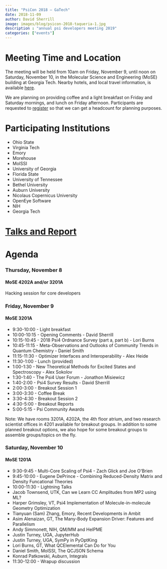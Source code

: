 ```yaml
---
title: "PsiCon 2018 — GaTech"
date: 2018-11-09
author: David Sherrill
image: images/blog/psicon-2018-taqueria-1.jpg
description : "annual psi developers meeting 2019"
categories: ["events"]
---
```


# Meeting Time and Location

The meeting will be held from 10am on Friday, November 9, until noon on
Saturday, November 10, in the Molecular Science and Engineering (MoSE)
building at Georgia Tech. Nearby hotels, and local travel information, is
available [here](http://vergil.chemistry.gatech.edu/directions.html).

We are planning on providing coffee and a light breakfast on Friday and
Saturday mornings, and lunch on Friday afternoon. Participants are
requested to
[register](http://vergil.chemistry.gatech.edu/cgi-bin/psi-registration.py)
so that we can get a headcount for planning purposes.

# Participating Institutions

* Ohio State
* Virginia Tech
* Emory
* Morehouse
* MolSSI
* University of Georgia
* Florida State
* University of Tennessee
* Bethel University
* Auburn University
* Nicolaus Copernicus University
* OpenEye Software
* NIH
* Georgia Tech

# [Talks and Report](https://github.com/psi4/psicon2018)

# Agenda

### Thursday, November 8
#### MoSE 4202A and/or 3201A

Hacking session for core developers

### Friday, November 9
#### MoSE 3201A

* 9:30-10:00 - Light breakfast
* 10:00-10:15 - Opening Comments - David Sherrill
* 10:15-10:45 - 2018 Psi4 Ordnance Survey (part a, part b) - Lori Burns
* 10:45-11:15 - Meta-Observations and Outlooks of Community Trends in Quantum Chemistry - Daniel Smith
* 11:15-11:30 - Optimizer Interfaces and Interoperability - Alex Heide
* 11:30-1:00 - Lunch (provided)
* 1:00-1:30 - New Theoretical Methods for Excited States and Spectroscopy - Alex Sokolov
* 1:30-1:40 - The Psi4 User Forum - Jonathon Misiewicz
* 1:40-2:00 - Psi4 Survey Results - David Sherrill
* 2:00-3:00 - Breakout Session 1
* 3:00-3:30 - Coffee Break
* 3:30-4:30 - Breakout Session 2
* 4:30-5:00 - Breakout Reports
* 5:00-5:15 - Psi Community Awards

Note: We have rooms 3201A, 4202A, the 4th floor atrium, and two research scientist offices in 4201 available for breakout groups. In addition to some planned breakout options, we also hope for some breakout groups to assemble groups/topics on the fly.

### Saturday, November 10
#### MoSE 1201A

* 9:30-9:45 - Multi-Core Scaling of Psi4 - Zach Glick and Joe O'Brien
* 9:45-10:00 - Eugene DePrince - Combining Reduced-Density Matrix and Density Funcational Theories
* 10:00-11:30 - Lightning Talks
* Jacob Townsend, UTK, Can we Learn CC Amplitudes from MP2 using ML?
* Harper Grimsley, VT, Psi4 Implementation of Molecule-in-molecule Geometry Optimization
* Tianyuan (Sam) Zhang, Emory, Recent Developments in Ambit
* Asim Alenaizan, GT, The Many-Body Expansion Driver: Features and Parallelism
* Andy Simmonett, NIH, QM/MM and HelPME
* Justin Turney, UGA, JupyterHub
* Justin Turney, UGA, SymPy in PyOptKing
* Lori Burns, GT, What QCElemental Can Do for You
* Daniel Smith, MolSSI, The QCJSON Schema
* Konrad Patkowski, Auburn, Integrals
* 11:30-12:00 - Wrapup discussion
